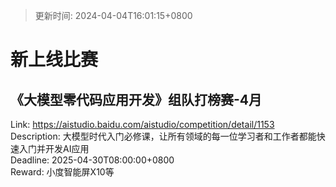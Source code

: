> 更新时间: 2024-04-04T16:01:15+0800 

# 新上线比赛


## 《大模型零代码应用开发》组队打榜赛-4月
Link: https://aistudio.baidu.com/aistudio/competition/detail/1153  
Description: 大模型时代入门必修课，让所有领域的每一位学习者和工作者都能快速入门并开发AI应用  
Deadline: 2025-04-30T08:00:00+0800  
Reward: 小度智能屏X10等  

